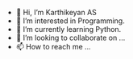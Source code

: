 - 👋 Hi, I’m Karthikeyan AS 
- 👀 I’m interested in Programming.
- 🌱 I’m currently learning Python.
- 💞️ I’m looking to collaborate on ...
- 📫 How to reach me ...

<!---
karthikeyan456/karthikeyan456 is a ✨ special ✨ repository because its `README.md` (this file) appears on your GitHub profile.
You can click the Preview link to take a look at your changes.
--->
